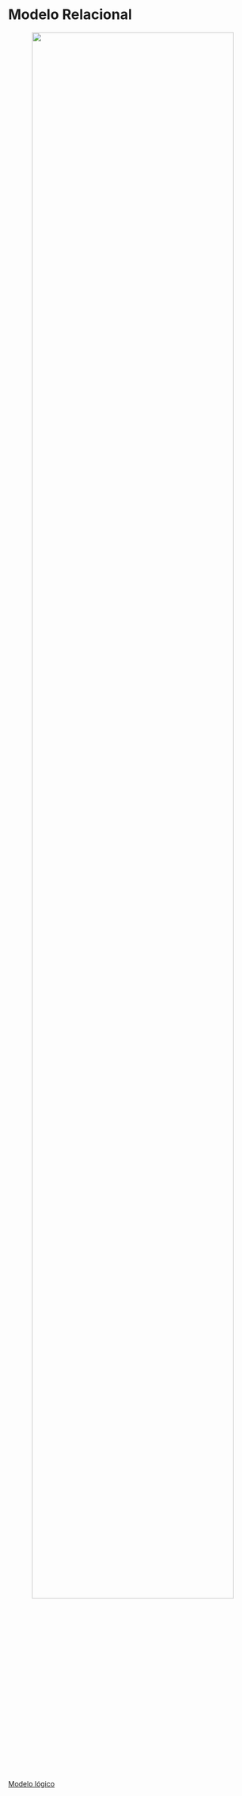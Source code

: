 # Modelo Relacional

<p align="center" width="90%"><img width="90%" src="https://github.com/fiis-bd241/grupo01/assets/130238034/be4736a0-d29b-465b-bf55-7dd568f9e5ed"></p>

[Modelo lógico](https://app.diagrams.net/#G1GrupzXPfoShdgRXzAIGe09sujAwB4f1J)
